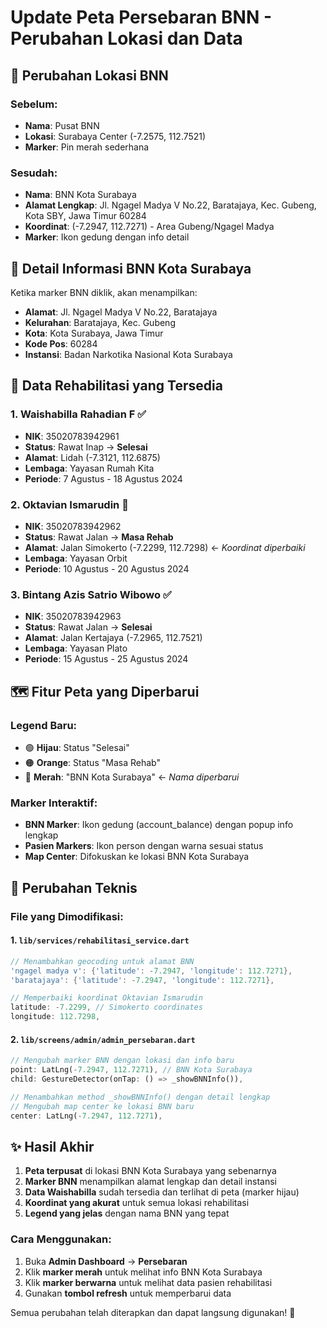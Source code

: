 # Update Peta Persebaran BNN - Perubahan Lokasi dan Data

## 🏢 **Perubahan Lokasi BNN**

### Sebelum:
- **Nama**: Pusat BNN  
- **Lokasi**: Surabaya Center (-7.2575, 112.7521)
- **Marker**: Pin merah sederhana

### Sesudah:
- **Nama**: BNN Kota Surabaya
- **Alamat Lengkap**: Jl. Ngagel Madya V No.22, Baratajaya, Kec. Gubeng, Kota SBY, Jawa Timur 60284
- **Koordinat**: (-7.2947, 112.7271) - Area Gubeng/Ngagel Madya
- **Marker**: Ikon gedung dengan info detail

## 📍 **Detail Informasi BNN Kota Surabaya**

Ketika marker BNN diklik, akan menampilkan:
- **Alamat**: Jl. Ngagel Madya V No.22, Baratajaya
- **Kelurahan**: Baratajaya, Kec. Gubeng  
- **Kota**: Kota Surabaya, Jawa Timur
- **Kode Pos**: 60284
- **Instansi**: Badan Narkotika Nasional Kota Surabaya

## 👥 **Data Rehabilitasi yang Tersedia**

### 1. Waishabilla Rahadian F ✅
- **NIK**: 35020783942961
- **Status**: Rawat Inap → **Selesai**
- **Alamat**: Lidah (-7.3121, 112.6875)
- **Lembaga**: Yayasan Rumah Kita
- **Periode**: 7 Agustus - 18 Agustus 2024

### 2. Oktavian Ismarudin 🔄
- **NIK**: 35020783942962  
- **Status**: Rawat Jalan → **Masa Rehab**
- **Alamat**: Jalan Simokerto (-7.2299, 112.7298) ← *Koordinat diperbaiki*
- **Lembaga**: Yayasan Orbit
- **Periode**: 10 Agustus - 20 Agustus 2024

### 3. Bintang Azis Satrio Wibowo ✅
- **NIK**: 35020783942963
- **Status**: Rawat Jalan → **Selesai**  
- **Alamat**: Jalan Kertajaya (-7.2965, 112.7521)
- **Lembaga**: Yayasan Plato
- **Periode**: 15 Agustus - 25 Agustus 2024

## 🗺️ **Fitur Peta yang Diperbarui**

### Legend Baru:
- 🟢 **Hijau**: Status "Selesai" 
- 🟠 **Orange**: Status "Masa Rehab"
- 🔴 **Merah**: "BNN Kota Surabaya" ← *Nama diperbarui*

### Marker Interaktif:
- **BNN Marker**: Ikon gedung (account_balance) dengan popup info lengkap
- **Pasien Markers**: Ikon person dengan warna sesuai status
- **Map Center**: Difokuskan ke lokasi BNN Kota Surabaya

## 🔧 **Perubahan Teknis**

### File yang Dimodifikasi:

#### 1. `lib/services/rehabilitasi_service.dart`
```dart
// Menambahkan geocoding untuk alamat BNN
'ngagel madya v': {'latitude': -7.2947, 'longitude': 112.7271},
'baratajaya': {'latitude': -7.2947, 'longitude': 112.7271},

// Memperbaiki koordinat Oktavian Ismarudin
latitude: -7.2299, // Simokerto coordinates  
longitude: 112.7298,
```

#### 2. `lib/screens/admin/admin_persebaran.dart`
```dart
// Mengubah marker BNN dengan lokasi dan info baru
point: LatLng(-7.2947, 112.7271), // BNN Kota Surabaya
child: GestureDetector(onTap: () => _showBNNInfo()),

// Menambahkan method _showBNNInfo() dengan detail lengkap
// Mengubah map center ke lokasi BNN baru
center: LatLng(-7.2947, 112.7271),
```

## ✨ **Hasil Akhir**

1. **Peta terpusat** di lokasi BNN Kota Surabaya yang sebenarnya
2. **Marker BNN** menampilkan alamat lengkap dan detail instansi
3. **Data Waishabilla** sudah tersedia dan terlihat di peta (marker hijau)
4. **Koordinat yang akurat** untuk semua lokasi rehabilitasi
5. **Legend yang jelas** dengan nama BNN yang tepat

### Cara Menggunakan:
1. Buka **Admin Dashboard** → **Persebaran**
2. Klik **marker merah** untuk melihat info BNN Kota Surabaya  
3. Klik **marker berwarna** untuk melihat data pasien rehabilitasi
4. Gunakan **tombol refresh** untuk memperbarui data

Semua perubahan telah diterapkan dan dapat langsung digunakan! 🎉
